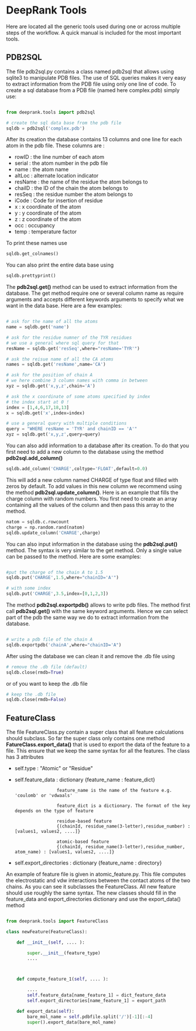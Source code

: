 # DeepRank Tools

Here are located all the generic tools used during one or across multiple steps of the workflow. A quick manual is included for the most important tools.

## PDB2SQL

The file pdb2sql.py contains a class named pdb2sql that allows using sqlite3 to manipulate PDB files. The use of SQL queries makes it very easy to extract information from the PDB file using only one line of code. To create a sql database from a PDB file (named here complex.pdb) simply use:

```python

from deeprank.tools import pdb2sql

# create the sql data base from the pdb file
sqldb = pdb2sql('complex.pdb')
```

After its creation the database contains 13 columns and one line for each atom in the pdb file. These columns are :

  * rowID   : the line number of each atom
  * serial  : the atom number in the pdb file
  * name    : the atom name
  * altLoc  : alternate location indicator
  * resName : the name of the residue the atom belongs to
  * chaiID  : the ID of the chain the atom belongs to
  * resSeq  : the residue number the atom belongs to
  * iCode   : Code for insertion of residue 
  * x       : x coordinate of the atom
  * y       : y coordinate of the atom
  * z       : z coordinate of the atom
  * occ     : occupancy 
  * temp    : temperature factor


To print these names use

```python
sqldb.get_colnames()
```

You can also print the entire data base using

```python
sqldb.prettyprint()
```

The **pdb2sql.get()** method can be used to extract information from the database. The get method require one or several column name as require arguments and accepts different keywords arguments to specify what we want in the data base. Here are a few examples:

``` python

# ask for the name of all the atoms
name = sqldb.get('name')

# ask for the residue numner of the TYR residues
# we use a general where sql query for that
resName = sqldb.get('resSeq',where="resName='TYR'")

# ask the reisue name of all the CA atoms
names = sqldb.get('resName',name='CA')

# ask for the position of chain A
# we here combine 3 column names with comma in between
xyz = sqldb.get('x,y,z',chain='A')

# ask the x coordinate of some atoms specified by index
# the index start at 0 !
index = [1,4,6,17,18,13]
x = sqldb.get('x',index=index)

# use a general query with multiple conditions
query = "WHERE resName = 'TYR' and chainID == 'A'"
xyz = sqldb.get('x,y,z',query=query)


```

You can also add information to a database after its creation. To do that you first need to add a new column to the database using the method **pdb2sql.add_column()**

```python
sqldb.add_column('CHARGE',coltype='FLOAT',default=0.0)
```

This will add a new column named CHARGE of type float and filled with zeros by default. To add values in this new column we recommend using the method **pdb2sql.update_column()**. Here is an example that fills the charge column with random numbers. You first need to create an array containing all the values of the column and then pass this array to the method.

```python
natom = sqldb.c.rowcount
charge = np.random.rand(natom)
sqldb.update_column('CHARGE',charge)
```

You can also input information in the database using the **pdb2sql.put()** method. The syntax is very similar to the get method. Only a single value can be passed to the method. Here are some examples:

```python

#put the charge of the chain A to 1.5
sqldb.put('CHARGE',1.5,where="chainID='A'")

# with some index
sqldb.put('CHARGE',3.5,index=[0,1,2,3])

```

The method **pdb2sql.exportpdb()** allows to write pdb files. The method first call **pdb2sql.get()** with the same keyword arguments. Hence we can select part of the pdb the same way we do to extract information from the database.

```python

# write a pdb file of the chain A
sqldb.exportpdb('chainA',where="chainID='A")

```

After using the database we can clean it and remove the .db file using

```python
# remove the .db file (default)
sqldb.close(rmdb=True)
```

or of you want to keep the .db file

```python
# keep the .db file
sqldb.close(rmdb=False)
```

## FeatureClass

The file FeatureClass.py contain a super class that all feature calculations should subclass. So far the super class only contains one method **FatureClass.export_data()** that is used to export the data of the feature to a file. This ensure that we keep the same syntax for all the features. The class has 3 attributes 


  * self.type         : "Atomic" or "Residue"
  * self.feature_data : dictionary {feature_name : feature_dict}

                        feature_name is the name of the feature e.g. 'coulomb' or 'vdwaals'
  
                        feature_dict is a dictionary. The format of the key depends on the type of feature

                        residue-based feature
                        {(chainId, residue_name(3-letter),residue_number) : [values1, values2, ....]}

                        atomic-based feature
                        {(chainId, residue_name(3-letter),residue_number, atom_name) : [values1, values2, ....]}

  * self.export_directories : dictionary {feature_name : directory}

An example of feature file is given in atomic_feature.py. This file computes the electrostatic and vdw interactions between the contact atoms of the two chains. As you can see it subclasses the FeatureClass. All new feature should use roughly the same syntax. The new classes should fill in the feature_data and export_directories dictionary and use the export_data() method

```python

from deeprank.tools import FeatureClass

class newFeature(FeatureClass):

	def __init__(self, .... ):

		super.__init__(feature_type)
		....



	def compute_feature_1(self, .... ):

		....
		self.feature_data[name_feature_1] = dict_feature_data
		self.export_directories[name_feature_1] = export_path

	def export_data(self):
		bare_mol_name = self.pdbfile.split('/')[-1][:-4]
		super().export_data(bare_mol_name)
		
```

